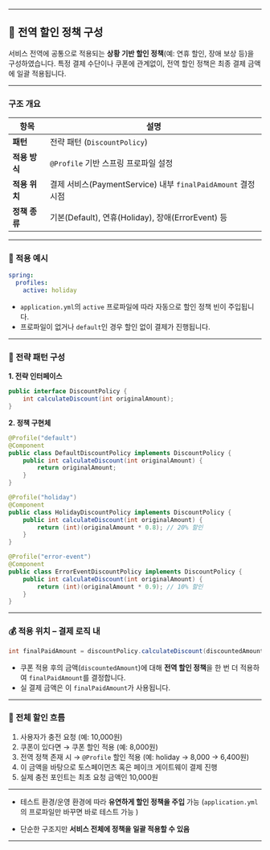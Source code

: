 
---

## 🧩 전역 할인 정책 구성

서비스 전역에 공통으로 적용되는 **상황 기반 할인 정책**(예: 연휴 할인, 장애 보상 등)을 구성하였습니다.
특정 결제 수단이나 쿠폰에 관계없이, 전역 할인 정책은 최종 결제 금액에 일괄 적용됩니다.

---

###  구조 개요

| 항목        | 설명                                                |
| --------- | ------------------------------------------------- |
| **패턴**    | 전략 패턴 (`DiscountPolicy`)                          |
| **적용 방식** | `@Profile` 기반 스프링 프로파일 설정                         |
| **적용 위치** | 결제 서비스(PaymentService) 내부 `finalPaidAmount` 결정 시점 |
| **정책 종류** | 기본(Default), 연휴(Holiday), 장애(ErrorEvent) 등        |

---

### 🔧 적용 예시

```yaml
spring:
  profiles:
    active: holiday
```

* `application.yml`의 `active` 프로파일에 따라 자동으로 할인 정책 빈이 주입됩니다.
* 프로파일이 없거나 `default`인 경우 할인 없이 결제가 진행됩니다.

---

### 🧠 전략 패턴 구성

**1. 전략 인터페이스**

```java
public interface DiscountPolicy {
    int calculateDiscount(int originalAmount);
}
```

**2. 정책 구현체**

```java
@Profile("default")
@Component
public class DefaultDiscountPolicy implements DiscountPolicy {
    public int calculateDiscount(int originalAmount) {
        return originalAmount;
    }
}

@Profile("holiday")
@Component
public class HolidayDiscountPolicy implements DiscountPolicy {
    public int calculateDiscount(int originalAmount) {
        return (int)(originalAmount * 0.8); // 20% 할인
    }
}

@Profile("error-event")
@Component
public class ErrorEventDiscountPolicy implements DiscountPolicy {
    public int calculateDiscount(int originalAmount) {
        return (int)(originalAmount * 0.9); // 10% 할인
    }
}
```

---

### 💰 적용 위치 – 결제 로직 내

```java
int finalPaidAmount = discountPolicy.calculateDiscount(discountedAmount);
```

* 쿠폰 적용 후의 금액(`discountedAmount`)에 대해 **전역 할인 정책**을 한 번 더 적용하여 `finalPaidAmount`를 결정합니다.
* 실 결제 금액은 이 `finalPaidAmount`가 사용됩니다.

---

### 🔄 전체 할인 흐름

1. 사용자가 충전 요청 (예: 10,000원)
2. 쿠폰이 있다면 → 쿠폰 할인 적용 (예: 8,000원)
3. 전역 정책 존재 시 → `@Profile` 할인 적용 (예: holiday → 8,000 → 6,400원)
4. 이 금액을 바탕으로 토스페이먼츠 혹은 페이크 게이트웨이 결제 진행
5. 실제 충전 포인트는 최초 요청 금액인 10,000원

---


* 테스트 환경/운영 환경에 따라 **유연하게 할인 정책을 주입** 가능
(`application.yml`의 프로파일만 바꾸면 바로 테스트 가능 )

* 단순한 구조지만 **서비스 전체에 정책을 일괄 적용할 수 있음** 

---

